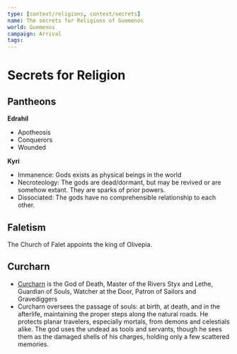 ```yaml
---
type: [context/religions, context/secrets]
name: The secrets for Religions of Guemenos
world: Guemenos
campaign: Arrival
tags: 
---
```


# Secrets for Religion

## Pantheons

**Edrahil**
- Apotheosis
- Conquerors 
- Wounded

**Kyri**
- Immanence: Gods exists as physical beings in the world
- Necroteology: The gods are dead/dormant, but may be revived or are somehow extant. They are sparks of prior powers.
- Dissociated: The gods have no comprehensible relationship to each other.

## Faletism

The Church of Falet appoints the king of Olivepia.



## Curcharn

-   [Curcharn](app://obsidian.md/context/religions.md#Curcharn) is the God of Death, Master of the Rivers Styx and Lethe, Guardian of Souls, Watcher at the Door, Patron of Sailors and Gravediggers
-   Curcharn oversees the passage of souls: at birth, at death, and in the afterlife, maintaining the proper steps along the natural roads. He protects planar travelers, especially mortals, from demons and celestials alike. The god uses the undead as tools and servants, though he sees them as the damaged shells of his charges, holding only a few scattered memories.